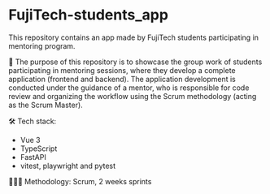 # FujiTech-students_app
This repository contains an app made by FujiTech students participating in mentoring program.

🚀 The purpose of this repository is to showcase the group work of students participating in mentoring sessions, where they develop a complete application (frontend and backend).
The application development is conducted under the guidance of a mentor, who is responsible for code review and organizing the workflow using the Scrum methodology (acting as the Scrum Master).

🛠 Tech stack:
- Vue 3
- TypeScript
- FastAPI
- vitest, playwright and pytest

🧑🏼‍💻 Methodology: Scrum, 2 weeks sprints
